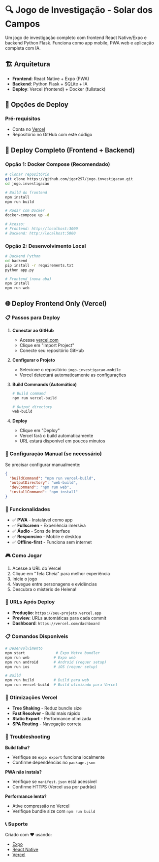 # 🔍 Jogo de Investigação - Solar dos Campos

Um jogo de investigação completo com frontend React Native/Expo e backend Python Flask. Funciona como app mobile, PWA web e aplicação completa com IA.

## 🏗️ Arquitetura

- **Frontend**: React Native + Expo (PWA)
- **Backend**: Python Flask + SQLite + IA
- **Deploy**: Vercel (frontend) + Docker (fullstack)

## 🚀 Opções de Deploy

### Pré-requisitos
- Conta no [Vercel](https://vercel.com)
- Repositório no GitHub com este código

## 🐳 Deploy Completo (Frontend + Backend)

### Opção 1: Docker Compose (Recomendado)

```bash
# Clonar repositório
git clone https://github.com/igor297/jogo.investigacao.git
cd jogo.investigacao

# Build do frontend
npm install
npm run build

# Rodar com Docker
docker-compose up -d

# Acesso:
# Frontend: http://localhost:3000
# Backend: http://localhost:5000
```

### Opção 2: Desenvolvimento Local

```bash
# Backend Python
cd backend
pip install -r requirements.txt
python app.py

# Frontend (nova aba)
npm install
npm run web
```

## 🌐 Deploy Frontend Only (Vercel)

### 📋 Passos para Deploy

1. **Conectar ao GitHub**
   - Acesse [vercel.com](https://vercel.com)
   - Clique em "Import Project"
   - Conecte seu repositório GitHub

2. **Configurar o Projeto**
   - Selecione o repositório `jogo-investigacao-mobile`
   - Vercel detectará automaticamente as configurações

3. **Build Commands (Automático)**
   ```bash
   # Build command
   npm run vercel-build

   # Output directory
   web-build
   ```

4. **Deploy**
   - Clique em "Deploy"
   - Vercel fará o build automaticamente
   - URL estará disponível em poucos minutos

### 🔧 Configuração Manual (se necessário)

Se precisar configurar manualmente:

```json
{
  "buildCommand": "npm run vercel-build",
  "outputDirectory": "web-build",
  "devCommand": "npm run web",
  "installCommand": "npm install"
}
```

### 📱 Funcionalidades

- ✅ **PWA** - Instalável como app
- ✅ **Fullscreen** - Experiência imersiva
- ✅ **Áudio** - Sons de interface
- ✅ **Responsivo** - Mobile e desktop
- ✅ **Offline-first** - Funciona sem internet

### 🎮 Como Jogar

1. Acesse a URL do Vercel
2. Clique em "Tela Cheia" para melhor experiência
3. Inicie o jogo
4. Navegue entre personagens e evidências
5. Descubra o mistério de Helena!

### 🔗 URLs Após Deploy

- **Produção**: `https://seu-projeto.vercel.app`
- **Preview**: URLs automáticas para cada commit
- **Dashboard**: `https://vercel.com/dashboard`

### 📋 Comandos Disponíveis

```bash
# Desenvolvimento
npm start              # Expo Metro bundler
npm run web           # Expo web
npm run android       # Android (requer setup)
npm run ios           # iOS (requer setup)

# Build
npm run build         # Build para web
npm run vercel-build  # Build otimizado para Vercel
```

### 🎯 Otimizações Vercel

- **Tree Shaking** - Reduz bundle size
- **Fast Resolver** - Build mais rápido
- **Static Export** - Performance otimizada
- **SPA Routing** - Navegação correta

### 🐛 Troubleshooting

**Build falha?**
- Verifique se `expo export` funciona localmente
- Confirme dependências no `package.json`

**PWA não instala?**
- Verifique se `manifest.json` está acessível
- Confirme HTTPS (Vercel usa por padrão)

**Performance lenta?**
- Ative compressão no Vercel
- Verifique bundle size com `npm run build`

### 📞 Suporte

Criado com ❤️ usando:
- [Expo](https://expo.dev)
- [React Native](https://reactnative.dev)
- [Vercel](https://vercel.com)
